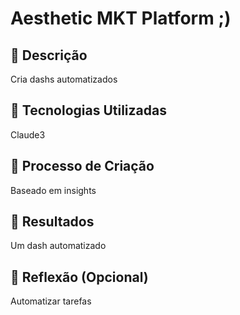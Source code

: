 # Aesthetic MKT Platform ;)

## 📒 Descrição
Cria dashs automatizados

## 🤖 Tecnologias Utilizadas
Claude3

## 🧐 Processo de Criação
Baseado em insights

## 🚀 Resultados
Um dash automatizado

## 💭 Reflexão (Opcional)
Automatizar tarefas
